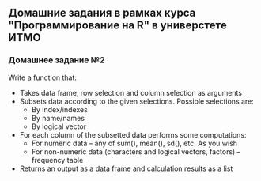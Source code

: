 ## Домашние задания в рамках курса "Программирование  на R" в универстете ИТМО

### Домашнее задание №2 
Write a function that:
* Takes data frame, row selection and column selection as arguments
* Subsets data according to the given selections. Possible selections are:
  * By index/indexes
  * By name/names
  * By logical vector
* For each column of the subsetted data performs some computations:
  * For numeric data – any of sum(), mean(), sd(), etc. As you wish
  * For non-numeric data (characters and logical vectors, factors) – frequency table
* Returns an output as a data frame and calculation results as a list
